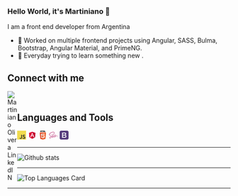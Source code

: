 ### Hello World, it's Martiniano 👋
I am a front end developer from Argentina
- 🔭 Worked on multiple frontend projects using Angular, SASS, Bulma, Bootstrap, Angular Material, and PrimeNG.
- 🌱 Everyday trying to learn something new .

## Connect with me

<a href="https://www.linkedin.com/in/martiniano-olivera/">
<img align="left" alt="Martiniano Olivera LinkedIN" width="22px" src="https://icongr.am/fontawesome/linkedin.svg?size=128&color=70c8ff" />
</a>
<br>

## Languages and Tools

<code><img height="20" src="https://raw.githubusercontent.com/github/explore/80688e429a7d4ef2fca1e82350fe8e3517d3494d/topics/javascript/javascript.png"></code>
<code><img height="20" src="https://raw.githubusercontent.com/github/explore/80688e429a7d4ef2fca1e82350fe8e3517d3494d/topics/angular/angular.png"></code>
<code><img height="20" src="https://raw.githubusercontent.com/github/explore/80688e429a7d4ef2fca1e82350fe8e3517d3494d/topics/html/html.png"></code>
<code><img height="20" src="https://raw.githubusercontent.com/github/explore/80688e429a7d4ef2fca1e82350fe8e3517d3494d/topics/sass/sass.png"></code>
<code><img height="20" src="https://raw.githubusercontent.com/github/explore/80688e429a7d4ef2fca1e82350fe8e3517d3494d/topics/bootstrap/bootstrap.png"></code>

---

![Github stats](https://github-readme-stats.vercel.app/api?username=martiniano-olivera&theme=radical&show_icons=true&count_private=true)

---

![Top Languages Card](https://github-readme-stats.vercel.app/api/top-langs/?username=martiniano-olivera&layout=compact)

---
